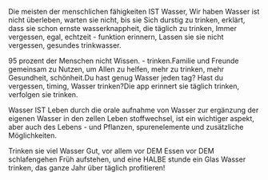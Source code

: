 Die meisten der menschlichen fähigkeiten IST Wasser, Wir haben Wasser ist nicht überleben, warten sie nicht, bis sie Sich durstig zu trinken, erklärt, dass sie schon ernste wasserknappheit, die täglich zu trinken, Immer vergessen, egal, echtzeit - funktion erinnern, Lassen sie sie nicht vergessen, gesundes trinkwasser.

95 prozent der Menschen nicht Wissen. - trinken.Familie und Freunde gemeinsam zu Nutzen, um Allen zu helfen, mehr zu trinken, mehr Gesundheit, schönheit.Du hast genug Wasser jeden tag? Hast du vergessen, timing, Wasser trinken?Die app erinnert sie täglich trinken, verfolgen sie trinken.

Wasser IST Leben durch die orale aufnahme von Wasser zur ergänzung der eigenen Wasser in den zellen Leben stoffwechsel, ist ein wichtiger aspekt, aber auch des Lebens - und Pflanzen, spurenelemente und zusätzliche Möglichkeiten.

Trinken sie viel Wasser Gut, vor allem vor DEM Essen vor DEM schlafengehen Früh aufstehen, und eine HALBE stunde ein Glas Wasser trinken, das ganze Jahr über täglich profitieren!
